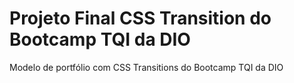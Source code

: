 # Projeto Final CSS Transition do Bootcamp TQI da DIO
Modelo de portfólio com CSS Transitions do Bootcamp TQI da DIO
